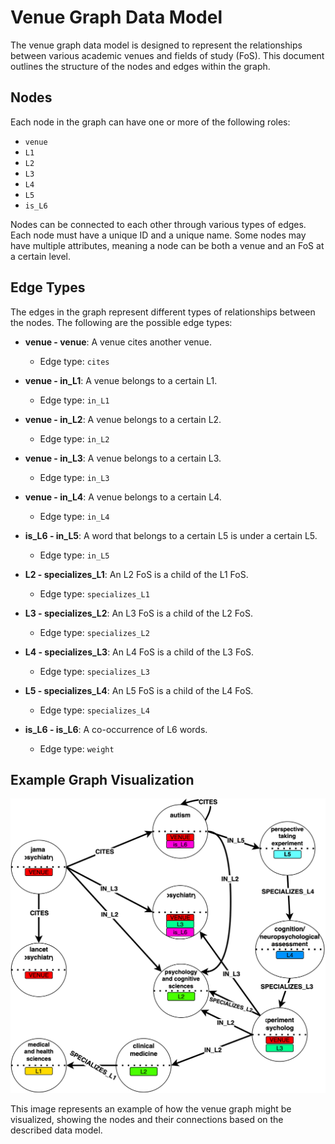 # Venue Graph Data Model

The venue graph data model is designed to represent the relationships between various academic venues and fields of study (FoS). This document outlines the structure of the nodes and edges within the graph.

## Nodes

Each node in the graph can have one or more of the following roles:
- `venue`
- `L1`
- `L2`
- `L3`
- `L4`
- `L5`
- `is_L6`

Nodes can be connected to each other through various types of edges. Each node must have a unique ID and a unique name. Some nodes may have multiple attributes, meaning a node can be both a venue and an FoS at a certain level.

## Edge Types

The edges in the graph represent different types of relationships between the nodes. The following are the possible edge types:

- **venue - venue**: A venue cites another venue.
    - Edge type: `cites`
    
- **venue - in_L1**: A venue belongs to a certain L1.
    - Edge type: `in_L1`
    
- **venue - in_L2**: A venue belongs to a certain L2.
    - Edge type: `in_L2`
    
- **venue - in_L3**: A venue belongs to a certain L3.
    - Edge type: `in_L3`
    
- **venue - in_L4**: A venue belongs to a certain L4.
    - Edge type: `in_L4`
    
- **is_L6 - in_L5**: A word that belongs to a certain L5 is under a certain L5.
    - Edge type: `in_L5`
    
- **L2 - specializes_L1**: An L2 FoS is a child of the L1 FoS.
    - Edge type: `specializes_L1`
    
- **L3 - specializes_L2**: An L3 FoS is a child of the L2 FoS.
    - Edge type: `specializes_L2`
    
- **L4 - specializes_L3**: An L4 FoS is a child of the L3 FoS.
    - Edge type: `specializes_L3`
    
- **L5 - specializes_L4**: An L5 FoS is a child of the L4 FoS.
    - Edge type: `specializes_L4`
    
- **is_L6 - is_L6**: A co-occurrence of L6 words.
    - Edge type: `weight`

## Example Graph Visualization

![Graph Example](validator/data/misc/scinobo-venue-graph-data-model.drawio.svg)

This image represents an example of how the venue graph might be visualized, showing the nodes and their connections based on the described data model.
